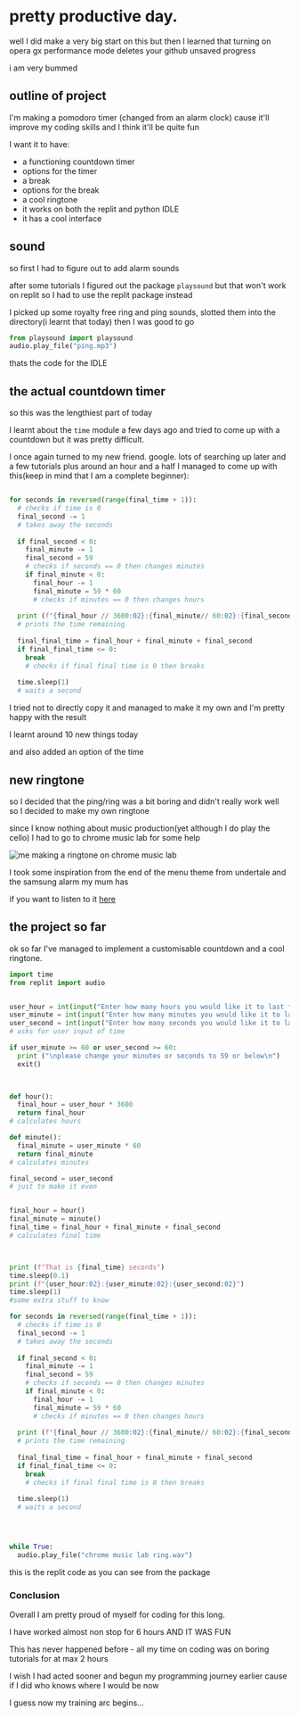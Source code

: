 # pretty productive day.

well I did make a very big start on this but then I learned that turning on opera gx performance mode deletes your github unsaved progress

i am very bummed

## outline of project

I'm making a pomodoro timer (changed from an alarm clock) cause it'll improve my coding skills and I think it'll be quite fun

I want it to have:

- a functioning countdown timer
- options for the timer
- a break
- options for the break
- a cool ringtone
- it works on both the replit and python IDLE
- it has a cool interface
## sound

so first I had to figure out to add alarm sounds

after some tutorials I figured out the package `playsound` but that won't work on replit so I had to use the replit package instead

I picked up some royalty free ring and ping sounds, slotted them into the directory(i learnt that today) then I was good to go

```` python
from playsound import playsound
audio.play_file("ping.mp3")
````
thats the code for the IDLE

## the actual countdown timer

so this was the lengthiest part of today

I learnt about the `time` module a few days ago and tried to come up with a countdown but it was pretty difficult.

I once again turned to my new friend. google. lots of searching up later and a few tutorials plus around an hour and a half I managed to come up with this(keep in mind that I am a complete beginner):

```` python

for seconds in reversed(range(final_time + 1)):
  # checks if time is 0
  final_second -= 1
  # takes away the seconds
  
  if final_second < 0:
    final_minute -= 1
    final_second = 59
    # checks if seconds == 0 then changes minutes
    if final_minute < 0:
      final_hour -= 1
      final_minute = 59 * 60
      # checks if minutes == 0 then changes hours
  
  print (f"{final_hour // 3600:02}:{final_minute// 60:02}:{final_second:02}")
  # prints the time remaining
  
  final_final_time = final_hour + final_minute + final_second
  if final_final_time <= 0:
    break
    # checks if final final time is 0 then breaks
  
  time.sleep(1)
  # waits a second
````
I tried not to directly copy it and managed to make it my own and I'm pretty happy with the result

I learnt around 10 new things today

and also added an option of the time

## new ringtone

so I decided that the ping/ring was a bit boring and didn't really work well so I decided to make my own ringtone

since I know nothing about music production(yet although I do play the cello) I had to go to chrome music lab for some help

![me making a ringtone on chrome music lab](https://github.com/Yubbybada/yubbybada-progress/assets/159492176/6e928805-078b-49dc-80b3-54a0e7ae6c1e)

I took some inspiration from the end of the menu theme from undertale and the samsung alarm my mum has

if you want to listen to it [here](https://musiclab.chromeexperiments.com/Song-Maker/song/6408213424635904)

## the project so far

ok so far I've managed to implement a customisable countdown and a cool ringtone. 

```` python
import time
from replit import audio


user_hour = int(input("Enter how many hours you would like it to last for: "))
user_minute = int(input("Enter how many minutes you would like it to last for: "))
user_second = int(input("Enter how many seconds you would like it to last for: "))
# asks for user input of time

if user_minute >= 60 or user_second >= 60:
  print ("\nplease change your minutes or seconds to 59 or below\n")
  exit()

  

def hour():
  final_hour = user_hour * 3600
  return final_hour
# calculates hours

def minute():
  final_minute = user_minute * 60
  return final_minute
# calculates minutes

final_second = user_second
# just to make it even


final_hour = hour()
final_minute = minute()
final_time = final_hour + final_minute + final_second
# calculates final time



print (f"That is {final_time} seconds")
time.sleep(0.1)
print (f"{user_hour:02}:{user_minute:02}:{user_second:02}")
time.sleep(1)
#some extra stuff to know

for seconds in reversed(range(final_time + 1)):
  # checks if time is 0
  final_second -= 1
  # takes away the seconds
  
  if final_second < 0:
    final_minute -= 1
    final_second = 59
    # checks if seconds == 0 then changes minutes
    if final_minute < 0:
      final_hour -= 1
      final_minute = 59 * 60
      # checks if minutes == 0 then changes hours
  
  print (f"{final_hour // 3600:02}:{final_minute// 60:02}:{final_second:02}")
  # prints the time remaining
  
  final_final_time = final_hour + final_minute + final_second
  if final_final_time <= 0:
    break
    # checks if final final time is 0 then breaks
  
  time.sleep(1)
  # waits a second




while True:
  audio.play_file("chrome music lab ring.wav")

````
this is the replit code as you can see from the package

### Conclusion

Overall I am pretty proud of myself for coding for this long.

I have worked almost non stop for 6 hours AND IT WAS FUN

This has never happened before - all my time on coding was on boring tutorials for at max 2 hours

I wish I had acted sooner and begun my programming journey earlier cause if I did who knows where I would be now

I guess now my training arc begins...

